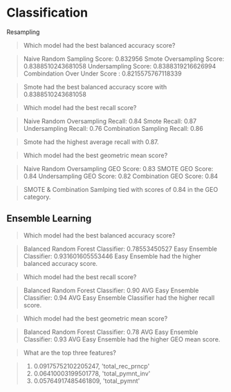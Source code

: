 # Classification

Resampling

> Which model had the best balanced accuracy score?

> Naive Random Sampling Score: 0.832956
> Smote Oversampling Score: 0.8388510243681058
> Undersampling Score: 0.8388319216626994
> Combindation Over Under Score : 0.8215575767118339

> Smote had the best balanced accuracy score with 0.8388510243681058

> Which model had the best recall score?

> Naive Random Oversampling Recall: 0.84
> Smote Recall: 0.87
> Undersampling Recall: 0.76
> Combination Sampling Recall: 0.86

> Smote had the highest average recall with 0.87.

> Which model had the best geometric mean score?

> Naive Random Oversampling GEO Score: 0.83
> SMOTE GEO Score: 0.84
> Undersampling GEO Score: 0.82
> Combination GEO Score: 0.84

> SMOTE & Combination Samlping tied with scores of 0.84 in the GEO category. 

## Ensemble Learning

> Which model had the best balanced accuracy score?

> Balanced Random Forest Classifier: 0.78553450527
> Easy Ensemble Classifier: 0.931601605553446
> Easy Ensemble had the higher balanced accuracy score.

> Which model had the best recall score?

> Balanced Random Forest Classifier: 0.90 AVG
> Easy Ensemble Classifier: 0.94 AVG
> Easy Ensemble Classifier had the higher recall score.

> Which model had the best geometric mean score?

> Balanced Random Forest Classifier: 0.78 AVG
> Easy Ensemble Classifier: 0.93 AVG
> Easy Ensemble had the higher GEO mean score.

> What are the top three features?

> 1) 0.09175752102205247, 'total_rec_prncp'
> 2) 0.06410003199501778, 'total_pymnt_inv'
> 3) 0.05764917485461809, 'total_pymnt'

